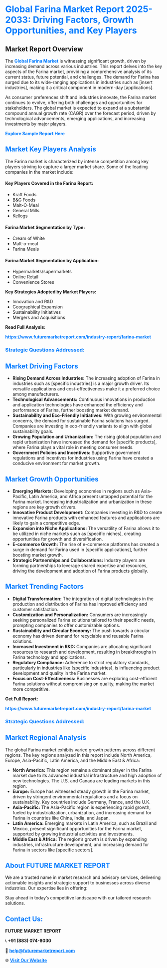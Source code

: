 <h1 style="color: #007BFF;">Global Farina Market Report 2025-2033: Driving Factors, Growth Opportunities, and Key Players</h1>

<section id="overview">
<h2>Market Report Overview</h2>
<p>The <a href="https://www.futuremarketreport.com/industry-report/farina-market" style="color: #007BFF; text-decoration: none;"><strong>Global Farina Market</strong></a> is witnessing significant growth, driven by increasing demand across various industries. This report delves into the key aspects of the Farina market, providing a comprehensive analysis of its current status, future potential, and challenges. The demand for Farina has surged due to its wide-ranging applications in industries such as [insert industries], making it a critical component in modern-day [applications].</p>
<p>As consumer preferences shift and industries innovate, the Farina market continues to evolve, offering both challenges and opportunities for stakeholders. The global market is expected to expand at a substantial compound annual growth rate (CAGR) over the forecast period, driven by technological advancements, emerging applications, and increasing investments by major players.</p>
</section>

<section id="overview">
<p><a href="https://www.futuremarketreport.com/request-sample/reportId=61559" style="color: #007BFF; text-decoration: none;"><strong>Explore Sample Report Here</strong></a></p>
</section>

<section id="key-players">
<h2 style="color: #007BFF;">Market Key Players Analysis</h2>
<p>The Farina market is characterized by intense competition among key players striving to capture a larger market share. Some of the leading companies in the market include:</p>
<h4>Key Players Covered in the Farina Report:</h4>
<ul><li>Kraft Foods</li><li>B&amp;G Foods</li><li>Malt-O-Meal</li><li>General Mills</li><li>Kellogs</li></ul>
<h4>Farina Market Segmentation by Type:</h4>
<ul><li>Cream of White</li><li>Malt-o-meal</li><li>Farina Meals</li></ul>

<h4>Farina Market Segmentation by Application:</h4>
<ul><li>Hypermarkets/supermarkets</li><li>Online Retail</li><li>Convenience Stores</li></ul>
<p><strong>Key Strategies Adopted by Market Players:</strong></p>
<ul>
<li>Innovation and R&D</li>
<li>Geographical Expansion</li>
<li>Sustainability Initiatives</li>
<li>Mergers and Acquisitions</li>
</ul>
</section>

<section>
<p><strong>Read Full Analysis: </strong></p><a href="https://www.futuremarketreport.com/industry-report/farina-market" style="color: #007BFF; text-decoration: none;"><strong>https://www.futuremarketreport.com/industry-report/farina-market</strong></a>
<h3 style="color: #007BFF;">Strategic Questions Addressed:</h3>
</section>

<section id="driving-factors">
<h2 style="color: #007BFF;">Market Driving Factors</h2>
<ul>
<li><strong>Rising Demand Across Industries:</strong> The increasing adoption of Farina in industries such as [specific industries] is a major growth driver. Its versatile applications and cost-effectiveness make it a preferred choice among manufacturers.</li>
<li><strong>Technological Advancements:</strong> Continuous innovations in production and application technologies have enhanced the efficiency and performance of Farina, further boosting market demand.</li>
<li><strong>Sustainability and Eco-Friendly Initiatives:</strong> With growing environmental concerns, the demand for sustainable Farina solutions has surged. Companies are investing in eco-friendly variants to align with global sustainability goals.</li>
<li><strong>Growing Population and Urbanization:</strong> The rising global population and rapid urbanization have increased the demand for [specific products], where Farina plays a vital role in meeting consumer needs.</li>
<li><strong>Government Policies and Incentives:</strong> Supportive government regulations and incentives for industries using Farina have created a conducive environment for market growth.</li>
</ul>
</section>

<section id="growth-opportunities">
<h2 style="color: #007BFF;">Market Growth Opportunities</h2>
<ul>
<li><strong>Emerging Markets:</strong> Developing economies in regions such as Asia-Pacific, Latin America, and Africa present untapped potential for the Farina market. Increasing industrialization and urbanization in these regions are key growth drivers.</li>
<li><strong>Innovative Product Development:</strong> Companies investing in R&D to create innovative Farina products with enhanced features and applications are likely to gain a competitive edge.</li>
<li><strong>Expansion into Niche Applications:</strong> The versatility of Farina allows it to be utilized in niche markets such as [specific niches], creating opportunities for growth and diversification.</li>
<li><strong>E-commerce Growth:</strong> The rise of e-commerce platforms has created a surge in demand for Farina used in [specific applications], further boosting market growth.</li>
<li><strong>Strategic Partnerships and Collaborations:</strong> Industry players are forming partnerships to leverage shared expertise and resources, driving the development and adoption of Farina products globally.</li>
</ul>
</section>

<section id="trending-factors">
<h2 style="color: #007BFF;">Market Trending Factors</h2>
<ul>
<li><strong>Digital Transformation:</strong> The integration of digital technologies in the production and distribution of Farina has improved efficiency and customer satisfaction.</li>
<li><strong>Customization and Personalization:</strong> Consumers are increasingly seeking personalized Farina solutions tailored to their specific needs, prompting companies to offer customizable options.</li>
<li><strong>Sustainability and Circular Economy:</strong> The push towards a circular economy has driven demand for recyclable and reusable Farina solutions.</li>
<li><strong>Increased Investment in R&D:</strong> Companies are allocating significant resources to research and development, resulting in breakthroughs in Farina technology and applications.</li>
<li><strong>Regulatory Compliance:</strong> Adherence to strict regulatory standards, particularly in industries like [specific industries], is influencing product development and quality in the Farina market.</li>
<li><strong>Focus on Cost-Effectiveness:</strong> Businesses are exploring cost-efficient Farina solutions without compromising on quality, making the market more competitive.</li>
</ul>
</section>

<section>
<p><strong>Get Full Report: </strong></p><a href="https://www.futuremarketreport.com/industry-report/farina-market" style="color: #007BFF; text-decoration: none;"><strong>https://www.futuremarketreport.com/industry-report/farina-market</strong></a>
<h3 style="color: #007BFF;">Strategic Questions Addressed:</h3>
</section>


<section id="regional-analysis">
<h2 style="color: #007BFF;">Market Regional Analysis</h2>
<p>The global Farina market exhibits varied growth patterns across different regions. The key regions analyzed in this report include North America, Europe, Asia-Pacific, Latin America, and the Middle East & Africa:</p>
<ul>
<li><strong>North America:</strong> This region remains a dominant player in the Farina market due to its advanced industrial infrastructure and high adoption of new technologies. The U.S. and Canada are leading markets in this region.</li>
<li><strong>Europe:</strong> Europe has witnessed steady growth in the Farina market, driven by stringent environmental regulations and a focus on sustainability. Key countries include Germany, France, and the U.K.</li>
<li><strong>Asia-Pacific:</strong> The Asia-Pacific region is experiencing rapid growth, fueled by industrialization, urbanization, and increasing demand for Farina in countries like China, India, and Japan.</li>
<li><strong>Latin America:</strong> Emerging markets in Latin America, such as Brazil and Mexico, present significant opportunities for the Farina market, supported by growing industrial activities and investments.</li>
<li><strong>Middle East & Africa:</strong> The region’s growth is driven by expanding industries, infrastructure development, and increasing demand for Farina in sectors like [specific sectors].</li>
</ul>
</section>

<footer>
<h2 style="color: #007BFF;">About FUTURE MARKET REPORT</h2>
<p>We are a trusted name in market research and advisory services, delivering actionable insights and strategic support to businesses across diverse industries. Our expertise lies in offering:</p>

<p>Stay ahead in today’s competitive landscape with our tailored research solutions.</p>

<h2 style="color: #007BFF;">Contact Us:</h2>
<p><strong>FUTURE MARKET REPORT</strong></p>
<p>📞 <strong>+91 (883) 074-8030</strong></p>
<p>📧 <strong><a href="mailto:help@futuremarketreport.com" style="color: #007BFF;">help@futuremarketreport.com</a></strong></p>
<p>🌐 <strong><a href="https://www.futuremarketreport.com/" style="color: #007BFF;">Visit Our Website</a></strong></p>
</footer>